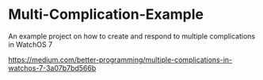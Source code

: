 # Multi-Complication-Example

An example project on how to create and respond to multiple complications in WatchOS 7

https://medium.com/better-programming/multiple-complications-in-watchos-7-3a07b7bd566b
